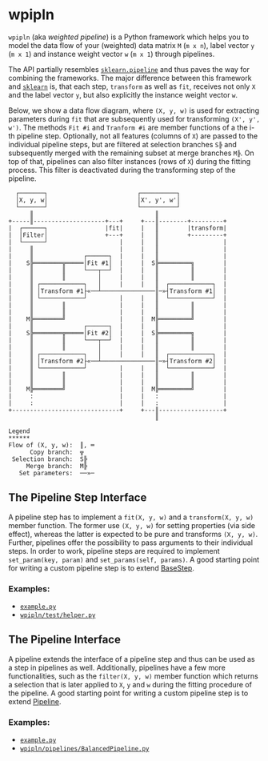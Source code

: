 # wpipln

`wpipln` (aka *weighted pipeline*) is a Python framework which helps you to model the data flow of your (weighted) data matrix `M` (`m x n`), label vector `y` (`m x 1`) and instance weight vector `w` (`m x 1`) through pipelines.

The API partially resembles [`sklearn.pipeline`](https://scikit-learn.org/stable/modules/generated/sklearn.pipeline.Pipeline.html) and thus paves the way for combining the frameworks.
The major difference between this framework and [`sklearn`](https://scikit-learn.org/stable/index.html) is, that each step, `transform` as well as `fit`, receives not only `X` and the label vector `y`, but also explicitly the instance weight vector `w`.

Below, we show a data flow diagram, where `(X, y, w)` is used for extracting parameters during `fit` that are subsequently used for transforming `(X', y', w')`. The methods `Fit #i` and `Tranform #i` are member functions of a the i-th pipeline step. Optionally, not all features (columns of `X`) are passed to the individual pipeline steps, but are filtered at selection branches `S╠` and subsequently merged with the remaining subset at merge branches `M╠`.
On top of that, pipelines can also filter instances (rows of `X`) during the fitting process. This filter is deactivated during the transforming step of the pipeline.
```
  ┌───────┐                         ┌──────────┐
  │X, y, w│                         │X', y', w'│          
  └───────┘                         └──────────┘
      ║                                  ║
+-----║--------------------+---+     +---║--------+---------+
|  ┌──────┐                |fit|     |   ║        |transform|
|  │Filter│                +---+     |   ║        +---------+
|  └──────┘                    |     |   ║                  |                 
|     ║                        |     |   ║                  |
|     ║              ┌──────┐  |     |   ║                  |
|    S╠════════╦═════│Fit #1│  |     |  S╠═════════╗        |
|     ║        ║     └───┬──┘  |     |   ║         ║        |
|     ║        ║         │     |     |   ║         ║        |
|     ║ ┌────────────┐   │     |     |   ║  ┌────────────┐  |
|     ║ │Transform #1├«──┴───────────────║─»┤Transform #1│  |
|     ║ └────────────┘         |     |   ║  └────────────┘  |
|     ║        ║               |     |   ║         ║        |
|     ║        ║               |     |   ║         ║        |
|    M╠════════╝               |     |  M╠═════════╝        |
|     ║              ┌──────┐  |     |   ║                  |
|    S╠════════╦═════│Fit #2│  |     |  S╠═════════╗        |
|     ║        ║     └───┬──┘  |     |   ║         ║        |
|     ║        ║         │     |     |   ║         ║        |
|     ║ ┌────────────┐   │     |     |   ║  ┌────────────┐  |
|     ║ │Transform #2├«──┴───────────────║─»┤Transform #2│  |
|     ║ └────────────┘         |     |   ║  └────────────┘  |
|     ║        ║               |     |   ║         ║        |
|     ║        ║               |     |   ║         ║        |
|    M╠════════╝               |     |  M╠═════════╝        |
|     :                        |     |   :                  |
|     :                        |     |   :                  |
+------------------------------+     +---║------------------+
                                         ║

Legend
******
Flow of (X, y, w):  ║, ═  
      Copy branch:  ╦
 Selection branch:  S╠
     Merge branch:  M╠
   Set parameters:  ──»─
```

## The Pipeline Step Interface

A pipeline step has to implement a `fit(X, y, w)` and a `transform(X, y, w)` member function. The former use `(X, y, w)` for setting properties (via side effect), whereas the latter is expected to be pure and transforms `(X, y, w)`. Further, pipelines offer the possibility to pass arguments to their individual steps. In order to work, pipeline steps are required to implement ` set_param(key, param)` and `set_params(self, params)`.
A good starting point for writing a custom pipeline step is to extend [BaseStep](wpipln/steps/BaseStep.py).

### Examples:
 - [`example.py`](example.py)
 - [`wpipln/test/helper.py`](wpipln/test/helper.py)


## The Pipeline Interface

A pipeline extends the interface of a pipeline step and thus can be used as a step in pipelines as well. Additionally, pipelines have a few more functionalities, such as the `filter(X, y, w)` member function which returns a selection that is later applied to `X`, `y` and `w` during the fitting procedure of the pipeline.
A good starting point for writing a custom pipeline step is to extend [Pipeline](wpipln/pipelines/Pipeline.py).

### Examples:
 - [`example.py`](example.py)
 - [`wpipln/pipelines/BalancedPipeline.py`](wpipln/pipelines/BalancedPipeline.py)